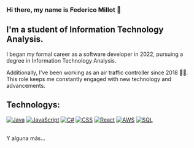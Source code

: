 ### Hi there, my name is Federico Millot 👋
## I'm a student of Information Technology Analysis.

I began my formal career as a software developer in 2022, pursuing a degree in Information Technology Analysis.

Additionally, I've been working as an air traffic controller since 2018 🛫🛬. This role keeps me constantly engaged with new technology and advancements. 

## Technologys:

[![Java](https://img.shields.io/badge/Java-007396?style=for-the-badge&logo=java&logoColor=white&labelColor=101010)]()
[![JavaScript](https://img.shields.io/badge/JavaScript-F7DF1E?style=for-the-badge&logo=javascript&logoColor=white&labelColor=101010)]()
[![C#](https://img.shields.io/badge/C%23-27C600?style=for-the-badge&logo=csharp&logoColor=white&labelColor=101010)]()
[![CSS](https://img.shields.io/badge/CSS-C60000?style=for-the-badge&logo=css3&logoColor=white&labelColor=101010)]()
[![React](https://img.shields.io/badge/React-9500F7?style=for-the-badge&logo=react&logoColor=white&labelColor=101010)]()
[![AWS](https://img.shields.io/badge/AWS-232F3E?style=for-the-badge&logo=amazon-aws&logoColor=white&labelColor=101010)]()
[![SQL](https://img.shields.io/badge/SQL-001558?style=for-the-badge)]()

</br>
Y alguna más...

